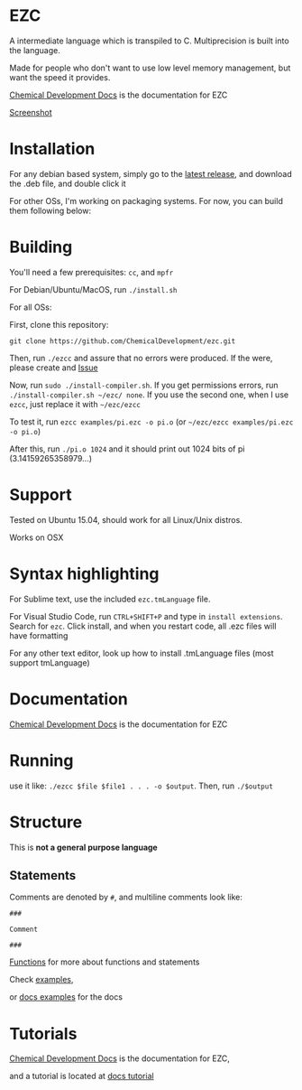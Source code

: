 # EZC

A intermediate language which is transpiled to C. Multiprecision is built into the language.

Made for people who don't want to use low level memory management, but want the speed it provides.

[Chemical Development Docs](http://chemicaldevelopment.us/docs/ezc/) is the documentation for EZC


[Screenshot](Screenshots/pi_basic.png)

# Installation

For any debian based system, simply go to the [latest release](https://github.com/ChemicalDevelopment/ezc/Releases/latest), and download the .deb file, and double click it

For other OSs, I'm working on packaging systems. For now, you can build them following below:

# Building

You'll need a few prerequisites: `cc`, and `mpfr`

For Debian/Ubuntu/MacOS, run `./install.sh`

For all OSs:

First, clone this repository:

`git clone https://github.com/ChemicalDevelopment/ezc.git`

Then, run `./ezcc` and assure that no errors were produced. If the were, please create and [Issue](https://github.com/ChemicalDevelopment/ezc/issues)

Now, run `sudo ./install-compiler.sh`. If you get permissions errors, run `./install-compiler.sh ~/ezc/ none`. If you use the second one, when I use `ezcc`, just replace it with `~/ezc/ezcc`

To test it, run `ezcc examples/pi.ezc -o pi.o` (or `~/ezc/ezcc examples/pi.ezc -o pi.o`) 

After this, run `./pi.o 1024` and it should print out 1024 bits of pi (3.14159265358979...)


# Support

Tested on Ubuntu 15.04, should work for all Linux/Unix distros.

Works on OSX

# Syntax highlighting

For Sublime text, use the included `ezc.tmLanguage` file.

For Visual Studio Code, run `CTRL+SHIFT+P` and type in `install extensions`. Search for `ezc`. Click install, and when you restart code, all .ezc files will have formatting

For any other text editor, look up how to install .tmLanguage files (most support tmLanguage)

# Documentation

[Chemical Development Docs](http://chemicaldevelopment.us/docs/ezc/) is the documentation for EZC

# Running

use it like: `./ezcc $file $file1 . . . -o $output`. Then, run `./$output`

# Structure

This is **not a general purpose language**

## Statements

Comments are denoted by `#`, and multiline comments look like:
```
###

Comment

###
```

[Functions](http://chemicaldevelopment.us/docs/ezc/functions) for more about functions and statements

Check [examples](https://github.com/ChemicalDevelopment/ezc/tree/master/examples), 

or [docs examples](http://chemicaldevelopment.us/docs/ezc/examples) for the docs

# Tutorials

[Chemical Development Docs](http://chemicaldevelopment.us/docs/ezc/) is the documentation for EZC,

and a tutorial is located at [docs tutorial](http://chemicaldevelopment.us/docs/ezc/tutorials)
